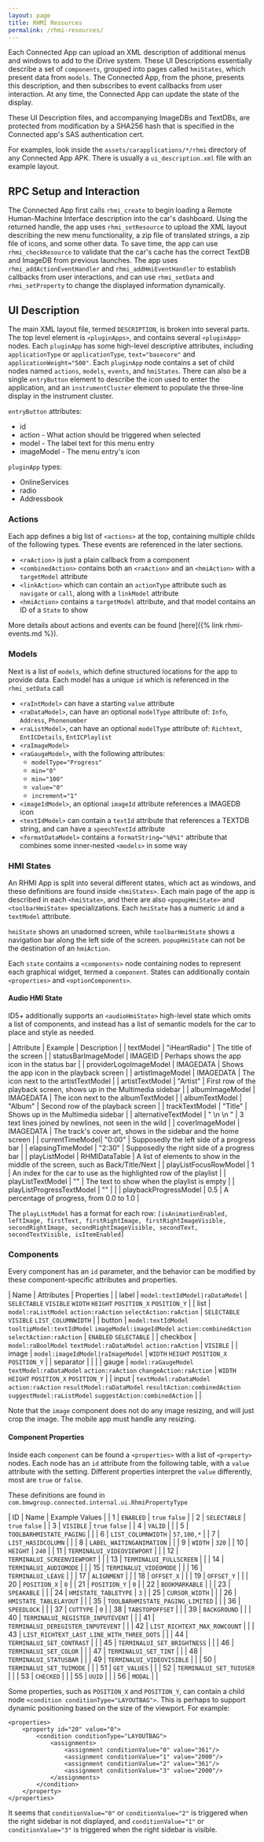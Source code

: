 ```yaml
---
layout: page
title: RHMI Resources
permalink: /rhmi-resources/
---
```


Each Connected App can upload an XML description of additional menus and windows to add to the iDrive system. These UI Descriptions essentially describe a set of `components`, grouped into pages called `hmiStates`, which present data from `models`. The Connected App, from the phone, presents this description, and then subscribes to event callbacks from user interaction. At any time, the Connected App can update the state of the display.

These UI Description files, and accompanying ImageDBs and TextDBs, are protected from modification by a SHA256 hash that is specified in the Connected app's SAS authentication cert.

For examples, look inside the `assets/carapplications/*/rhmi` directory of any Connected App APK. There is usually a `ui_description.xml` file with an example layout.

## RPC Setup and Interaction

The Connected App first calls `rhmi_create` to begin loading a Remote Human-Machine Interface description into the car's dashboard. Using the returned handle, the app uses `rhmi_setResource` to upload the XML layout describing the new menu functionality, a zip file of translated strings, a zip file of icons, and some other data. To save time, the app can use `rhmi_checkResource` to validate that the car's cache has the correct TextDB and ImageDB from previous launches. The app uses `rhmi_addActionEventHandler` and `rhmi_addHmiEventHandler` to establish callbacks from user interactions, and can use `rhmi_setData` and `rhmi_setProperty` to change the displayed information dynamically.

## UI Description

The main XML layout file, termed `DESCRIPTION`, is broken into several parts. The top level element is `<pluginApps>`, and contains several `<pluginApp>` nodes. Each `pluginApp` has some high-level descriptive attributes, including `applicationType` or `applicationType`, `text="basecore"` and `applicationWeight="500"`. Each `pluginApp` node contains a set of child nodes named `actions`, `models`, `events`, and `hmiStates`. There can also be a single `entryButton` element to describe the icon used to enter the application, and an `instrumentCluster` element to populate the three-line display in the instrument cluster.

`entryButton` attributes:

- id
- action - What action should be triggered when selected
- model - The label text for this menu entry
- imageModel - The menu entry's icon

`pluginApp` types:

- OnlineServices
- radio
- Addressbook

### Actions

Each app defines a big list of `<actions>` at the top, containing multiple childs of the following types. These events are referenced in the later sections.

- `<raAction>` is just a plain callback from a component
- `<combinedAction>` contains both an `<raAction>` and an `<hmiAction>` with a `targetModel` attribute
- `<linkAction>` which can contain an `actionType` attribute such as `navigate` or `call`, along with a `linkModel` attribute
- `<hmiAction>` contains a `targetModel` attribute, and that model contains an ID of a `State` to show

More details about actions and events can be found [here]({% link rhmi-events.md %}).


### Models

Next is a list of `models`, which define structured locations for the app to provide data. Each model has a unique `id` which is referenced in the `rhmi_setData` call

- `<raIntModel>` can have a starting `value` attribute
- `<raDataModel>`, can have an optional `modelType` attribute of: `Info`, `Address`, `Phonenumber`
- `<raListModel>`, can have an optional `modelType` attribute of: `Richtext`, `EntICDetails`, `EntICPlaylist`
- `<raImageModel>`
- `<raGaugeModel>`, with the following attributes:
    - `modelType="Progress"`
    - `min="0"`
    - `min="100"`
    - `value="0"`
    - `increment="1"`
- `<imageIdModel>`, an optional `imageId` attribute references a IMAGEDB icon
- `<textIdModel>` can contain a `textId` attribute that references a TEXTDB string, and can have a `speechTextId` attribute
- `<formatDataModel>` contains a `formatString="%0%1"` attribute that combines some inner-nested `<models>` in some way


### HMI States

An RHMI App is split into several different states, which act as windows, and these definitions are found inside `<hmiStates>`. Each main page of the app is described in each `<hmiState>`, and there are also `<popupHmiState>` and `<toolbarHmiState>` specializations. Each `hmiState` has a numeric `id` and a `textModel` attribute.

`hmiState` shows an unadorned screen, while `toolbarHmiState` shows a navigation bar along the left side of the screen. `popupHmiState` can not be the destination of an `hmiAction`.

Each `state` contains a `<components>` node containing nodes to represent each graphical widget, termed a `component`.
States can additionally contain `<properties>` and `<optionComponents>`.

#### Audio HMI State

ID5+ additionally supports an `<audioHmiState>` high-level state which omits a list of components, and instead has a list of semantic models for the car to place and style as needed.

| Attribute | Example | Description |
| textModel | "iHeartRadio" | The title of the screen |
| statusBarImageModel | IMAGEID | Perhaps shows the app icon in the status bar |
| providerLogoImageModel | IMAGEDATA | Shows the app icon in the playback screen |
| artistImageModel | IMAGEDATA | The icon next to the artistTextModel |
| artistTextModel | "Artist" | First row of the playback screen, shows up in the Multimedia sidebar |
| albumImageModel | IMAGEDATA | The icon next to the albumTextModel |
| albumTextModel | "Album" | Second row of the playback screen |
| trackTextModel | "Title" | Shows up in the Multimedia sidebar |
| alternativeTextModel | " \n \n " | 3 text lines joined by newlines, not seen in the wild |
| coverImageModel | IMAGEDATA | The track's cover art, shows in the sidebar and the home screen |
| currentTimeModel| "0:00" | Supposedly the left side of a progress bar |
| elapsingTimeModel | "2:30" | Supposedly the right side of a progress bar |
| playListModel | RHMIDataTable | A list of elements to show in the middle of the screen, such as Back/Title/Next |
| playListFocusRowModel | 1 | An index for the car to use as the highlighted row of the playlist |
| playListTextModel | "" | The text to show when the playlist is empty |
| playListProgressTextModel | "" | |
| playbackProgressModel | 0.5 | A percentage of progress, from 0.0 to 1.0 |

The `playListModel` has a format for each row: `[isAnimationEnabled, leftImage, firstText, firstRightImage, firstRightImageVisible, secondRightImage, secondRightImageVisible, secondText, secondTextVisible, isItemEnabled]`

### Components

Every component has an `id` parameter, and the behavior can be modified by these component-specific attributes and properties.

| Name | Attributes | Properties |
| label | `model:textIdModel|raDataModel` | `SELECTABLE` `VISIBLE` `WIDTH` `HEIGHT` `POSITION_X` `POSITION_Y` |
| list | `model:raListModel` `action:raAction` `selectAction:raAction` | `SELECTABLE` `VISIBLE` `LIST_COLUMNWIDTH` |
| button | `model:textIdModel` `tooltipModel:textIdModel` `imageModel:imageIdModel` `action:combinedAction` `selectAction:raAction` | `ENABLED` `SELECTABLE` |
| checkbox | `model:raBoolModel` `textModel:raDataModel` `action:raAction` | `VISIBLE` |
| image | `model:imageIdModel|raImageModel` | `WIDTH` `HEIGHT` `POSITION_X` `POSITION_Y` |
| separator | | |
| gauge | `model:raGaugeModel` `textModel:raDataModel` `action:raAction` `changeAction:raAction` | `WIDTH` `HEIGHT` `POSITION_X` `POSITION_Y` |
| input | `textModel:raDataModel` `action:raAction` `resultModel:raDataModel` `resultAction:combinedAction` `suggestModel:raListModel` `suggestAction:combinedAction` | |

Note that the `image` component does not do any image resizing, and will just crop the image. The mobile app must handle any resizing.

#### Component Properties

Inside each `component` can be found a `<properties>` with a list of `<property>` nodes. Each node has an `id` attribute from the following table, with a `value` attribute with the setting. Different properties interpret the `value` differently, most are `true` or `false`.

These definitions are found in `com.bmwgroup.connected.internal.ui.RhmiPropertyType`

| ID | Name | Example Values |
| 1 | `ENABLED` | `true` `false` |
| 2 | `SELECTABLE` | `true` `false` |
| 3 | `VISIBLE` | `true` `false` |
| 4 | `VALID` | |
| 5 | `TOOLBARHMISTATE_PAGING` | |
| 6 | `LIST_COLUMNWIDTH` | `57,100,*` |
| 7 | `LIST_HASIDCOLUMN` | |
| 8 | `LABEL_WAITINGANIMATION` | |
| 9 | `WIDTH` | `320` |
| 10 | `HEIGHT` | `240` |
| 11 | `TERMINALUI_VIDEOVIEWPORT` | |
| 12 | `TERMINALUI_SCREENVIEWPORT` | |
| 13 | `TERMINALUI_FULLSCREEN` | |
| 14 | `TERMINALUI_AUDIOMODE` | |
| 15 | `TERMINALUI_VIDEOMODE` | |
| 16 | `TERMINALUI_LEAVE` | |
| 17 | `ALIGNMENT` | |
| 18 | `OFFSET_X` | |
| 19 | `OFFSET_Y` | |
| 20 | `POSITION_X` | `0` |
| 21 | `POSITION_Y` | `0` |
| 22 | `BOOKMARKABLE` | |
| 23 | `SPEAKABLE` | |
| 24 | `HMISTATE_TABLETYPE` | `3` |
| 25 | `CURSOR_WIDTH` | |
| 26 | `HMISTATE_TABLELAYOUT` | |
| 35 | `TOOLBARHMISTATE_PAGING_LIMITED` | |
| 36 | `SPEEDLOCK` | |
| 37 | `CUTTYPE` | `0` |
| 38 | `TABSTOPOFFSET` | |
| 39 | `BACKGROUND` | |
| 40 | `TERMINALUI_REGISTER_INPUTEVENT` | |
| 41 | `TERMINALUI_DEREGISTER_INPUTEVENT` | |
| 42 | `LIST_RICHTEXT_MAX_ROWCOUNT` | |
| 43 | `LIST_RICHTEXT_LAST_LINE_WITH_THREE_DOTS` | |
| 44 | `TERMINALUI_SET_CONTRAST` | |
| 45 | `TERMINALUI_SET_BRIGHTNESS` | |
| 46 | `TERMINALUI_SET_COLOR` | |
| 47 | `TERMINALUI_SET_TINT` | |
| 48 | `TERMINALUI_STATUSBAR` | |
| 49 | `TERMINALUI_VIDEOVISIBLE` | |
| 50 | `TERMINALUI_SET_TUIMODE` | |
| 51 | `GET_VALUES` | |
| 52 | `TERMINALUI_SET_TUIUSER` | |
| 53 | `CHECKED` | |
| 55 | `UUID` | |
| 56 | `MODAL` | |

Some properties, such as `POSITION_X` and `POSITION_Y`, can contain a child node `<condition conditionType="LAYOUTBAG">`. This is perhaps to support dynamic positioning based on the size of the viewport. For example:

    <properties>
        <property id="20" value="0">
            <condition conditionType="LAYOUTBAG">
                <assignments>
                    <assignment conditionValue="0" value="361"/>
                    <assignment conditionValue="1" value="2000"/>
                    <assignment conditionValue="2" value="361"/>
                    <assignment conditionValue="3" value="2000"/>
                </assignments>
            </condition>
        </property>
    </properties>

It seems that `conditionValue="0"` or `conditionValue="2"` is triggered when the right sidebar is not displayed, and `conditionValue="1"` or `conditionValue="3"` is triggered when the right sidebar is visible.
